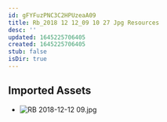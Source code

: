 ```yaml
---
id: gFYFuzPNC3C2HPUzeaA09
title: Rb_2018 12 12_09 10 27 Jpg Resources
desc: ''
updated: 1645225706405
created: 1645225706405
stub: false
isDir: true
---
```

## Imported Assets
- ![RB 2018-12-12 09.jpg](/assets/rb-2018-12-12-09.jpg)
